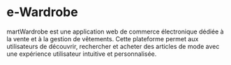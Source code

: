 # e-Wardrobe
martWardrobe est une application web de commerce électronique dédiée à la vente et à la gestion de vêtements. Cette plateforme permet aux utilisateurs de découvrir, rechercher et acheter des articles de mode avec une expérience utilisateur intuitive et personnalisée.

